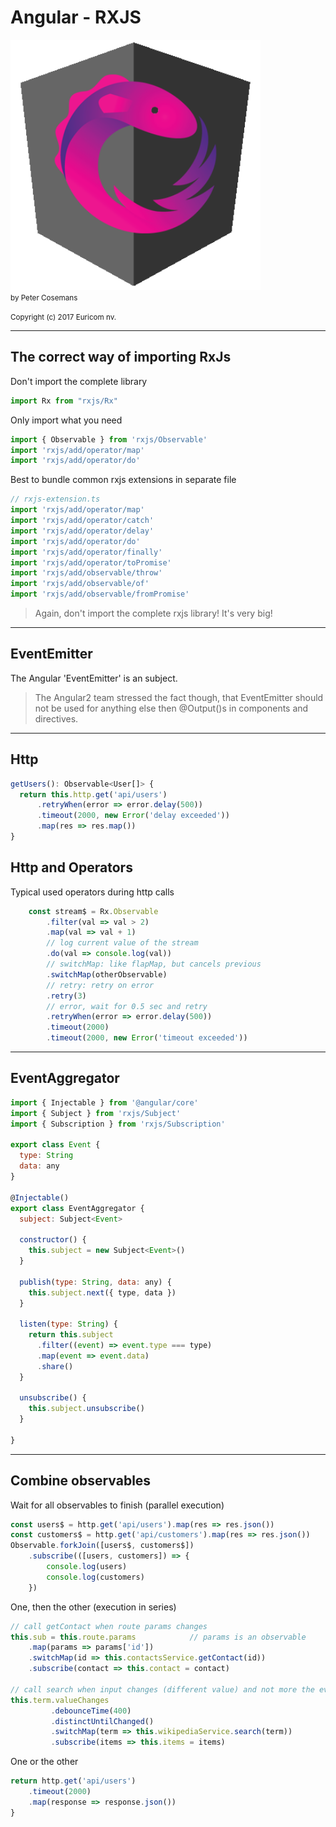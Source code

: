 # Angular - RXJS
<img src="./images/ngrx.png" width="400px" /><br>
<small>by Peter Cosemans</small>

<small>
Copyright (c) 2017 Euricom nv.
</small>

<style type="text/css">
.reveal pre code {
    display: block;
    padding: 5px;
    overflow: auto;
    max-height: 800px;
    word-wrap: normal;
}
</style>

---

## The correct way of importing RxJs

Don't import the complete library

```js
import Rx from "rxjs/Rx"
```

Only import what you need

```js
import { Observable } from 'rxjs/Observable'
import 'rxjs/add/operator/map'
import 'rxjs/add/operator/do'
```

Best to bundle common rxjs extensions in separate file

```js
// rxjs-extension.ts
import 'rxjs/add/operator/map'
import 'rxjs/add/operator/catch'
import 'rxjs/add/operator/delay'
import 'rxjs/add/operator/do'
import 'rxjs/add/operator/finally'
import 'rxjs/add/operator/toPromise'
import 'rxjs/add/observable/throw'
import 'rxjs/add/observable/of'
import 'rxjs/add/observable/fromPromise'
```

> Again, don't import the complete rxjs library! It's very big!

---

## EventEmitter

The Angular 'EventEmitter' is an subject.

> The Angular2 team stressed the fact though, that EventEmitter should not be used for anything else then @Output()s in components and directives.

----

## Http

```js
getUsers(): Observable<User[]> {
  return this.http.get('api/users')
      .retryWhen(error => error.delay(500))
      .timeout(2000, new Error('delay exceeded'))
      .map(res => res.map())
}

```

## Http and Operators

Typical used operators during http calls

```js
    const stream$ = Rx.Observable
        .filter(val => val > 2)
        .map(val => val + 1)
        // log current value of the stream
        .do(val => console.log(val))
        // switchMap: like flapMap, but cancels previous
        .switchMap(otherObservable)
        // retry: retry on error
        .retry(3)
        // error, wait for 0.5 sec and retry
        .retryWhen(error => error.delay(500))
        .timeout(2000)
        .timeout(2000, new Error('timeout exceeded'))
```

----

## EventAggregator

```js
import { Injectable } from '@angular/core'
import { Subject } from 'rxjs/Subject'
import { Subscription } from 'rxjs/Subscription'

export class Event {
  type: String
  data: any
}

@Injectable()
export class EventAggregator {
  subject: Subject<Event>

  constructor() {
    this.subject = new Subject<Event>()
  }

  publish(type: String, data: any) {
    this.subject.next({ type, data })
  }

  listen(type: String) {
    return this.subject
      .filter((event) => event.type === type)
      .map(event => event.data)
      .share()
  }

  unsubscribe() {
    this.subject.unsubscribe()
  }

}
```

----

## Combine observables

Wait for all observables to finish (parallel execution)

```js
const users$ = http.get('api/users').map(res => res.json())
const customers$ = http.get('api/customers').map(res => res.json())
Observable.forkJoin([users$, customers$])
    .subscribe(([users, customers]) => {
        console.log(users)
        console.log(customers)
    })
```

One, then the other (execution in series)

```js
// call getContact when route params changes
this.sub = this.route.params            // params is an observable
    .map(params => params['id'])
    .switchMap(id => this.contactsService.getContact(id))
    .subscribe(contact => this.contact = contact)

// call search when input changes (different value) and not more the every 400ms
this.term.valueChanges
         .debounceTime(400)
         .distinctUntilChanged()
         .switchMap(term => this.wikipediaService.search(term))
         .subscribe(items => this.items = items)

```

One or the other

```js
return http.get('api/users')
    .timeout(2000)
    .map(response => response.json())
}
```

